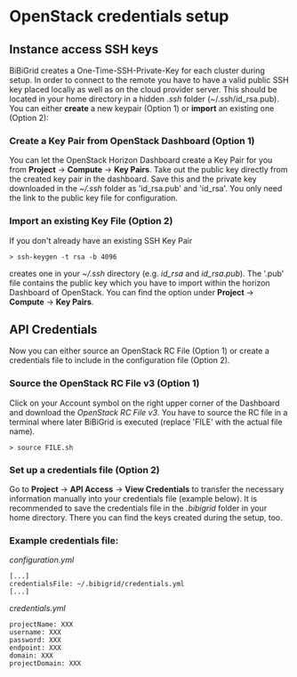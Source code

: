 # OpenStack credentials setup
## Instance access SSH keys ##
BiBiGrid creates a One-Time-SSH-Private-Key for each cluster during setup. 
In order to connect to the remote you have to have a valid public SSH key placed locally as well as on the cloud provider server. 
This should be located in your home directory in a hidden *.ssh* folder (~/.ssh/id_rsa.pub).
You can either **create** a new keypair (Option 1) or **import** an existing one (Option 2):  

### Create a Key Pair from OpenStack Dashboard (Option 1) ###  
You can let the OpenStack Horizon Dashboard create a Key Pair for you from **Project** -> **Compute** -> **Key Pairs**.
Take out the public key directly from the created key pair in the dashboard. Save this and the private key downloaded 
in the *~/.ssh* folder as 'id_rsa.pub' and 'id_rsa'. You only need the link to the public key file for configuration.

### Import an existing Key File (Option 2) ###  
If you don't already have an existing SSH Key Pair  
```
> ssh-keygen -t rsa -b 4096
```
creates one in your *~/.ssh* directory (e.g. *id_rsa* and *id_rsa.pub*). 
The '.pub' file contains the public key which you have to import within the horizon Dashboard of OpenStack. 
You can find the option under **Project** -> **Compute** -> **Key Pairs**.  

## API Credentials ##
Now you can either source an OpenStack RC File (Option 1) or create a credentials file to include in the configuration file (Option 2).

### Source the OpenStack RC File v3 (Option 1) ###
Click on your Account symbol on the right upper corner of the Dashboard and download the *OpenStack RC File v3*.
You have to source the RC file in a terminal where later BiBiGrid is executed (replace 'FILE' with the actual file name).  
```
> source FILE.sh
```  

### Set up a credentials file (Option 2) ###
Go to **Project** -> **API Access** -> **View Credentials** to transfer the necessary information manually into your credentials file (example below).
It is recommended to save the credentials file in the *.bibigrid* folder in your home directory. There you can find the keys created during the setup, too.

### Example credentials file:

*configuration.yml*
```
[...]
credentialsFile: ~/.bibigrid/credentials.yml
[...]
```

*credentials.yml*
```
projectName: XXX
username: XXX
password: XXX
endpoint: XXX
domain: XXX
projectDomain: XXX
```
